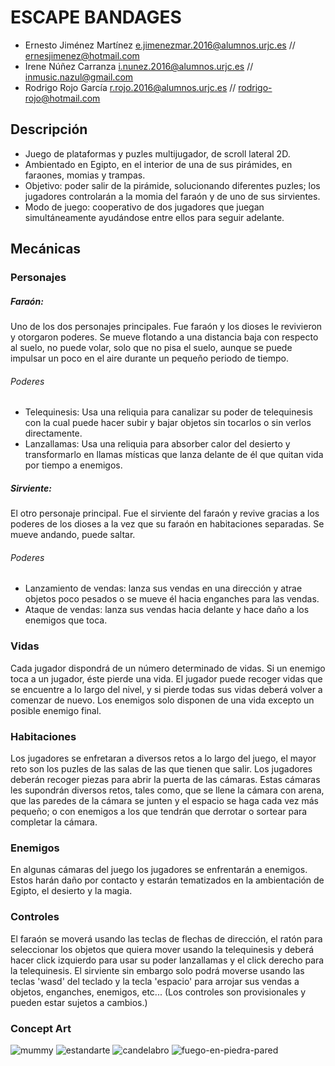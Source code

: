 ESCAPE BANDAGES
=======================================================

- Ernesto Jiménez Martínez 	e.jimenezmar.2016@alumnos.urjc.es //	ernesjimenez@hotmail.com
- Irene Núñez Carranza 		i.nunez.2016@alumnos.urjc.es 	//	inmusic.nazul@gmail.com
- Rodrigo Rojo García		r.rojo.2016@alumnos.urjc.es 	//	rodrigo-rojo@hotmail.com
 
## Descripción 

- Juego de plataformas y puzles multijugador, de scroll lateral 2D. 
- Ambientado en Egipto, en el interior de una de sus pirámides, en faraones, momias y trampas. 
- Objetivo: poder salir de la pirámide, solucionando diferentes puzles; los jugadores controlarán a la momia del faraón y de uno de sus sirvientes. 
- Modo de juego: cooperativo de dos jugadores que juegan simultáneamente ayudándose entre ellos para seguir adelante.

## Mecánicas
### Personajes
##### Faraón: 
Uno de los dos personajes principales. Fue faraón y los dioses le revivieron y otorgaron poderes. Se mueve flotando a una distancia baja con respecto al suelo, no puede volar, solo que no pisa el suelo, aunque se puede impulsar un poco en el aire durante un pequeño periodo de tiempo.
###### Poderes
- Telequinesis: Usa una reliquia para canalizar su poder de telequinesis con la cual puede hacer subir y bajar objetos sin tocarlos o sin verlos directamente.
- Lanzallamas: Usa una reliquia para absorber calor del desierto y transformarlo en llamas místicas que lanza delante de él que quitan vida por tiempo a enemigos.
##### Sirviente:
El otro personaje principal. Fue el sirviente del faraón y revive gracias a los poderes de los dioses a la vez que su faraón en habitaciones separadas. Se mueve andando, puede saltar.
###### Poderes
- Lanzamiento de vendas: lanza sus vendas en una dirección y atrae objetos poco pesados o se mueve él hacia enganches para las vendas.
- Ataque de vendas: lanza sus vendas hacia delante y hace daño a los enemigos que toca.

### Vidas
Cada jugador dispondrá de un número determinado de vidas. Si un enemigo toca a un jugador, éste pierde una vida. El jugador puede recoger vidas que se encuentre a lo largo del nivel, y si pierde todas sus vidas deberá volver a comenzar de nuevo. Los enemigos solo disponen de una vida excepto un posible enemigo final.

### Habitaciones
Los jugadores se enfretaran a diversos retos a lo largo del juego, el mayor reto son los puzles de las salas de las que tienen que salir. Los jugadores deberán recoger piezas para abrir la puerta de las cámaras. Estas cámaras les supondrán diversos retos, tales como, que se llene la cámara con arena, que las paredes de la cámara se junten y el espacio se haga cada vez más pequeño; o con enemigos a los que tendrán que derrotar o sortear para completar la cámara.

### Enemigos
En algunas cámaras del juego los jugadores se enfrentarán a enemigos. Estos harán daño por contacto y estarán tematizados en la ambientación de Egipto, el desierto y la magia.

### Controles
El faraón se moverá usando las teclas de flechas de dirección, el ratón para seleccionar los objetos que quiera mover usando la telequinesis y deberá hacer click izquierdo para usar su poder lanzallamas y el click derecho para la telequinesis. El sirviente sin embargo solo podrá moverse usando las teclas 'wasd' del teclado y la tecla 'espacio' para arrojar sus vendas a objetos, enganches, enemigos, etc... (Los controles son provisionales y pueden estar sujetos a cambios.)

### Concept Art
![mummy](https://user-images.githubusercontent.com/18311855/45764286-ad7f7c00-bc32-11e8-9130-e81fcb195a75.png)
![estandarte](https://user-images.githubusercontent.com/18311855/45764365-d99afd00-bc32-11e8-943d-beded2a61243.png)
![candelabro](https://user-images.githubusercontent.com/18311855/45764419-f7686200-bc32-11e8-8d98-cab42f7c2bf3.gif)
![fuego-en-piedra-pared](https://user-images.githubusercontent.com/18311855/45764426-fb947f80-bc32-11e8-9e4e-f1d128715cf5.gif)
